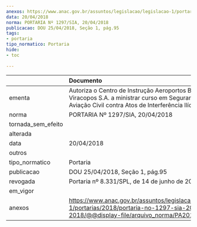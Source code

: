 ```yaml
---
anexos: https://www.anac.gov.br/assuntos/legislacao/legislacao-1/portarias/2018/portaria-no-1297-sia-20-04-2018/@@display-file/arquivo_norma/PA2018-1297.pdf
data: 20/04/2018
norma: PORTARIA Nº 1297/SIA, 20/04/2018
publicacao: DOU 25/04/2018, Seção 1, pág.95
tags:
- portaria
tipo_normatico: Portaria
hide: 
- toc 
 
---
```


|                    | Documento                                                                                                                                                        |
|:-------------------|:-----------------------------------------------------------------------------------------------------------------------------------------------------------------|
| ementa             | Autoriza o Centro de Instrução Aeroportos Brasil - Viracopos S.A.  a ministrar curso em Segurança da Aviação Civil contra Atos de Interferência Ilícita (AVSEC). |
| norma              | PORTARIA Nº 1297/SIA, 20/04/2018                                                                                                                                 |
| tornada_sem_efeito |                                                                                                                                                                  |
| alterada           |                                                                                                                                                                  |
| data               | 20/04/2018                                                                                                                                                       |
| outros             |                                                                                                                                                                  |
| tipo_normatico     | Portaria                                                                                                                                                         |
| publicacao         | DOU 25/04/2018, Seção 1, pág.95                                                                                                                                  |
| revogada           | Portaria nº 8.331/SPL, de 14 de junho de 2022.                                                                                                                   |
| em_vigor           |                                                                                                                                                                  |
| anexos             | https://www.anac.gov.br/assuntos/legislacao/legislacao-1/portarias/2018/portaria-no-1297-sia-20-04-2018/@@display-file/arquivo_norma/PA2018-1297.pdf             |